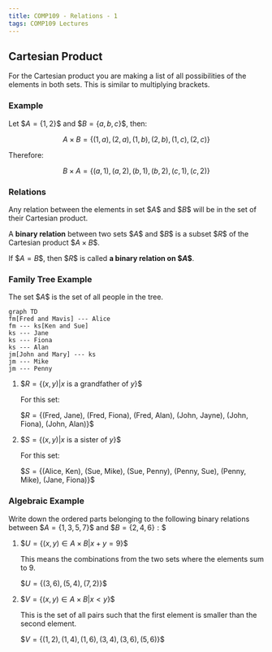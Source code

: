 ```yaml
---
title: COMP109 - Relations - 1
tags: COMP109 Lectures
---
```

## Cartesian Product
For the Cartesian product you are making a list of all possibilities of the elements in both sets. This is similar to multiplying brackets.

### Example
Let \$$A=\{1,2\}\$$ and \$$B=\{a,b,c\}\$$, then:

$$A\times B = \{(1,a),(2,a),(1,b),(2,b),(1,c),(2,c)\}$$

Therefore:

$$B\times A = \{(a,1),(a,2),(b,1),(b,2),(c,1),(c,2)\}$$

### Relations
Any relation between the elements in set \$$A\$$ and \$$B\$$ will be in the set of their Cartesian product.

A **binary relation** between two sets \$$A\$$ and \$$B\$$ is a subset \$$R\$$ of the Cartesian product \$$A\times B\$$.

If \$$A=B\$$, then \$$R\$$ is called **a binary relation on \$$A\$$**.

### Family Tree Example
The set \$$A\$$ is the set of all people in the tree.

```mermaid
graph TD
fm[Fred and Mavis] --- Alice
fm --- ks[Ken and Sue]
ks --- Jane
ks --- Fiona
ks --- Alan
jm[John and Mary] --- ks
jm --- Mike
jm --- Penny
```

1. \$$R=\{(x,y)\vert x\text{ is a grandfather of } y\}\$$

	For this set:

	\$$R=\{\text{(Fred, Jane), (Fred, Fiona), (Fred, Alan), (John, Jayne), (John, Fiona), (John, Alan)}\}\$$

2. \$$S=\{(x,y)\vert x\text{ is a sister of } y\}\$$

	For this set:

	\$$S=\{\text{(Alice, Ken), (Sue, Mike), (Sue, Penny), (Penny, Sue), (Penny, Mike), (Jane, Fiona)}\}\$$

### Algebraic Example
Write down the ordered parts belonging to the following binary relations between \$$A=\{1,3,5,7\}\$$ and \$$B=\{2,4,6\}:\$$

1. \$$U=\{(x,y)\in A\times B \vert x + y = 9\}\$$

	This means the combinations from the two sets where the elements sum to 9.

	\$$U=\{(3,6),(5,4),(7,2)\}\$$

2. \$$V=\{(x,y)\in A\times B \vert x < y \}\$$

	This is the set of all pairs such that the first element is smaller than the second element.

	\$$V=\{(1,2),(1,4),(1,6),(3,4),(3,6),(5,6)\}\$$
